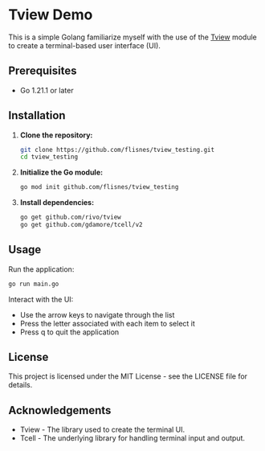 # Tview Demo

This is a simple Golang familiarize myself with the use of the [Tview](https://github.com/rivo/tview) module to create a terminal-based user interface (UI).

## Prerequisites

- Go 1.21.1 or later

## Installation

1. **Clone the repository:**

    ```sh
    git clone https://github.com/flisnes/tview_testing.git
    cd tview_testing
    ```

2. **Initialize the Go module:**

    ```sh
    go mod init github.com/flisnes/tview_testing
    ```

3. **Install dependencies:**

    ```sh
    go get github.com/rivo/tview
    go get github.com/gdamore/tcell/v2
    ```

## Usage

Run the application:

```sh
go run main.go
```

Interact with the UI:

- Use the arrow keys to navigate through the list
- Press the letter associated with each item to select it
- Press q to quit the application

## License

This project is licensed under the MIT License - see the LICENSE file for details.

## Acknowledgements

- Tview - The library used to create the terminal UI.
- Tcell - The underlying library for handling terminal input and output.
